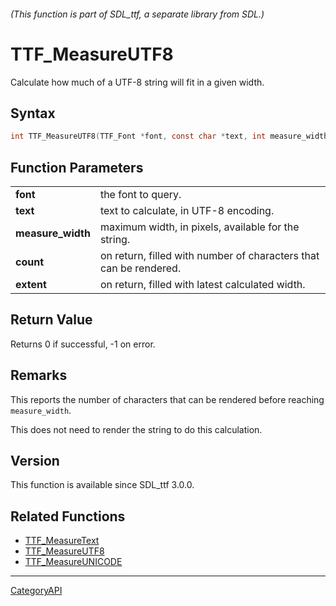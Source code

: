 ###### (This function is part of SDL_ttf, a separate library from SDL.)
# TTF_MeasureUTF8

Calculate how much of a UTF-8 string will fit in a given width.

## Syntax

```c
int TTF_MeasureUTF8(TTF_Font *font, const char *text, int measure_width, int *extent, int *count);

```

## Function Parameters

|                       |                                                                   |
| --------------------- | ----------------------------------------------------------------- |
| **font**              | the font to query.                                                |
| **text**              | text to calculate, in UTF-8 encoding.                             |
| **measure_width**     | maximum width, in pixels, available for the string.               |
| **count**             | on return, filled with number of characters that can be rendered. |
| **extent**            | on return, filled with latest calculated width.                   |

## Return Value

Returns 0 if successful, -1 on error.

## Remarks

This reports the number of characters that can be rendered before reaching
`measure_width`.

This does not need to render the string to do this calculation.

## Version

This function is available since SDL_ttf 3.0.0.

## Related Functions

* [TTF_MeasureText](TTF_MeasureText.md)
* [TTF_MeasureUTF8](TTF_MeasureUTF8.md)
* [TTF_MeasureUNICODE](TTF_MeasureUNICODE.md)

----
[CategoryAPI](CategoryAPI.md)
